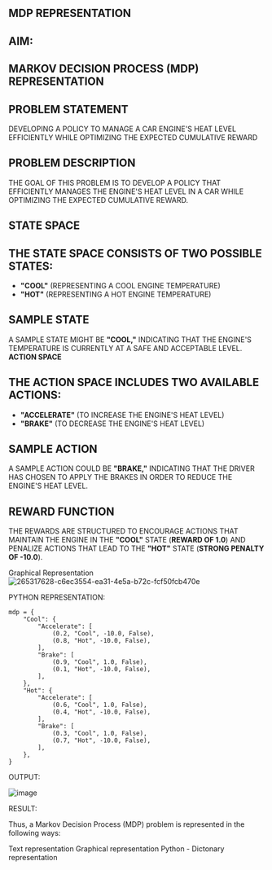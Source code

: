 ## MDP REPRESENTATION
## AIM:

## MARKOV DECISION PROCESS (MDP) REPRESENTATION
 
## **PROBLEM STATEMENT**  

DEVELOPING A POLICY TO MANAGE A CAR ENGINE'S HEAT LEVEL EFFICIENTLY WHILE OPTIMIZING THE EXPECTED CUMULATIVE REWARD

## **PROBLEM DESCRIPTION**  

THE GOAL OF THIS PROBLEM IS TO DEVELOP A POLICY THAT EFFICIENTLY MANAGES THE ENGINE'S HEAT LEVEL IN A CAR WHILE OPTIMIZING THE EXPECTED CUMULATIVE REWARD.  
## **STATE SPACE**  

## THE STATE SPACE CONSISTS OF TWO POSSIBLE STATES:  
- **"COOL"** (REPRESENTING A COOL ENGINE TEMPERATURE)  
- **"HOT"** (REPRESENTING A HOT ENGINE TEMPERATURE)  

## **SAMPLE STATE**  

A SAMPLE STATE MIGHT BE **"COOL,"** INDICATING THAT THE ENGINE'S TEMPERATURE IS CURRENTLY AT A SAFE AND ACCEPTABLE LEVEL.  **ACTION SPACE**  

## THE ACTION SPACE INCLUDES TWO AVAILABLE ACTIONS:  
- **"ACCELERATE"** (TO INCREASE THE ENGINE'S HEAT LEVEL)  
- **"BRAKE"** (TO DECREASE THE ENGINE'S HEAT LEVEL)  

## **SAMPLE ACTION**  

A SAMPLE ACTION COULD BE **"BRAKE,"** INDICATING THAT THE DRIVER HAS CHOSEN TO APPLY THE BRAKES IN ORDER TO REDUCE THE ENGINE'S HEAT LEVEL.  

## **REWARD FUNCTION**  

THE REWARDS ARE STRUCTURED TO ENCOURAGE ACTIONS THAT MAINTAIN THE ENGINE IN THE **"COOL"** STATE (**REWARD OF 1.0**) AND PENALIZE ACTIONS THAT LEAD TO THE **"HOT"** STATE (**STRONG PENALTY OF -10.0**).

Graphical Representation
![265317628-c6ec3554-ea31-4e5a-b72c-fcf50fcb470e](https://github.com/user-attachments/assets/9a0a97d6-e923-4ff2-9885-de887fa4211e)


 PYTHON REPRESENTATION:
```
mdp = {
    "Cool": {
        "Accelerate": [
            (0.2, "Cool", -10.0, False),
            (0.8, "Hot", -10.0, False),
        ],
        "Brake": [
            (0.9, "Cool", 1.0, False),
            (0.1, "Hot", -10.0, False),
        ],
    },
    "Hot": {
        "Accelerate": [
            (0.6, "Cool", 1.0, False),
            (0.4, "Hot", -10.0, False),
        ],
        "Brake": [
            (0.3, "Cool", 1.0, False),
            (0.7, "Hot", -10.0, False),
        ],
    },
}
```

 OUTPUT:

![image](https://github.com/user-attachments/assets/fb4401f1-26d5-4ca6-8d0d-32b9be70d053)



 RESULT:

Thus, a Markov Decision Process (MDP) problem is represented in the following ways:

Text representation
Graphical representation
Python - Dictonary representation


